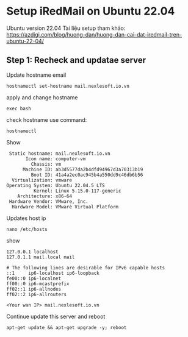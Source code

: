 # Setup iRedMail on Ubuntu 22.04
Ubuntu version 22.04
Tài liệu setup tham khảo: https://azdigi.com/blog/huong-dan/huong-dan-cai-dat-iredmail-tren-ubuntu-22-04/

## Step 1: Recheck and updatae server
Update hostname email
```
hostnamectl set-hostname mail.nexlesoft.io.vn
```
apply and change hostname
```
exec bash
```
check hostname use command:
```
hostnamectl
```
Show
```
 Static hostname: mail.nexlesoft.io.vn
       Icon name: computer-vm
         Chassis: vm
      Machine ID: ab3d5577da2b4dfd94967d3a70313b19
         Boot ID: 41a4a2ec0ac945b4a550dd9c46db6b56
  Virtualization: vmware
Operating System: Ubuntu 22.04.5 LTS              
          Kernel: Linux 5.15.0-117-generic
    Architecture: x86-64
 Hardware Vendor: VMware, Inc.
  Hardware Model: VMware Virtual Platform
```
Updates host ip
```
nano /etc/hosts
```
show
```
127.0.0.1 localhost
127.0.1.1 mail.local mail 

# The following lines are desirable for IPv6 capable hosts
::1     ip6-localhost ip6-loopback
fe00::0 ip6-localnet
ff00::0 ip6-mcastprefix
ff02::1 ip6-allnodes
ff02::2 ip6-allrouters

<Your wan IP> mail.nexlesoft.io.vn
```
Continue update this server and reboot
```
apt-get update && apt-get upgrade -y; reboot
```
